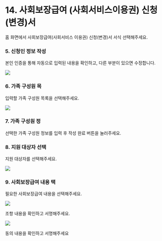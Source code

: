 # 14. 사회보장급여 (사회서비스이용권) 신청(변경)서

홈 화면에서 사회보장급여(사회서비스 이용권) 신청(변경)서 서식 선택해주세요.

### 5. 신청인 정보 작성

본인 인증을 통해 자동으로 입력된 내용을 확인하고, 다른 부분이 있으면 수정합니다.

![](<../../.gitbook/assets/14. 사회서비스\_신청인정보확인.png>)

### 6. 가족 구성원 목

입력할 가족 구성원 목록을 선택해주세요.&#x20;

![](<../../.gitbook/assets/14. 사회서비스\_가족구성원.png>)

### 7. 가족 구성원 정

선택한 가족 구성원 정보를 입력 후 작성 완료 버튼을 눌러주세요.

### 8. 지원 대상자 선택

지원 대상자를 선택해주세요.

![](<../../.gitbook/assets/14. 사회서비스\_지원대상자선택.png>)

### 9. 사회보장급여 내용 택

필요한 사회보장급여 내용을 선택해주세요.

![](<../../.gitbook/assets/14. 사회서비스\_사회보장급여내용.png>)

조항 내용을 확인하고 서명해주세요.

![](<../../.gitbook/assets/14. 사회서비스\_조항내용.png>)

동의 내용을 확인하고 서명해주세요
